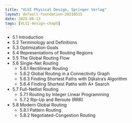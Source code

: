 ```yaml
---
title: "VLSI Physical Design, Springer Verlag"
layout: default-foundation-20210515
date: 2025-08-13
tags: [VLSI-design-chap5]
---
```


- 5.1 Introduction  
- 5.2 Terminology and Definitions  
- 5.3 Optimization Goals  
- 5.4 Representations of Routing Regions  
- 5.5 The Global Routing Flow  
- 5.6 Single-Net Routing  
  - 5.6.1 Rectilinear Routing  
  - 5.6.2 Global Routing in a Connectivity Graph  
  - 5.6.3 Finding Shortest Paths with Dijkstra’s Algorithm  
  - 5.6.4 Finding Shortest Paths with A* Search  
- 5.7 Full-Netlist Routing  
  - 5.7.1 Routing by Integer Linear Programming  
  - 5.7.2 Rip-Up and Reroute (RRR)  
- 5.8 Modern Global Routing  
  - 5.8.1 Pattern Routing  
  - 5.8.2 Negotiated-Congestion Routing
